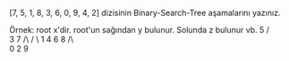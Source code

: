 [7, 5, 1, 8, 3, 6, 0, 9, 4, 2] dizisinin Binary-Search-Tree aşamalarını yazınız.

Örnek: root x'dir. root'un sağından y bulunur. Solunda z bulunur vb.
       5
      / \
    3     7
   /\    / \ 
  1  4  6   8
 /\          \
0  2          9